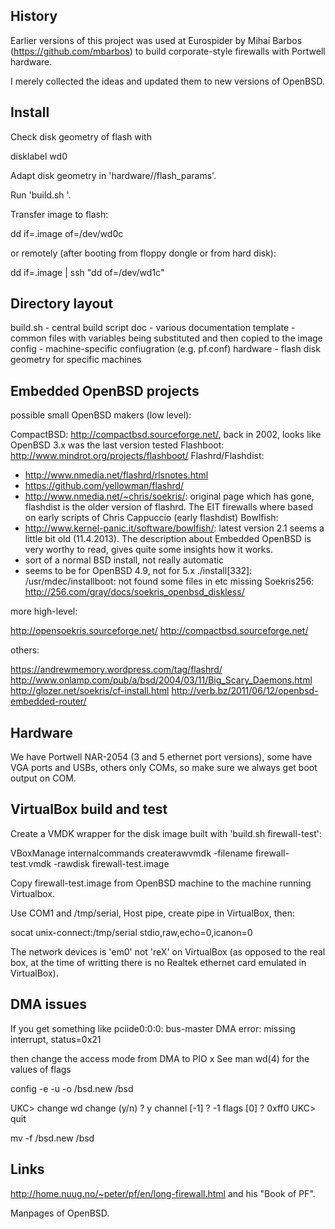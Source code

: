 History
-------

Earlier versions of this project was used at Eurospider by 
Mihai Barbos (https://github.com/mbarbos) to build 
corporate-style firewalls with Portwell hardware.

I merely collected the ideas and updated them to
new versions of OpenBSD.

Install
-------

Check disk geometry of flash with

disklabel wd0

Adapt disk geometry in 'hardware/<machine>/flash_params'.

Run 'build.sh <machine>'.

Transfer image to flash:

dd if=<machine>.image of=/dev/wd0c

or remotely (after booting from floppy dongle or from hard disk):

dd if=<machine>.image | ssh <machine> "dd of=/dev/wd1c"

Directory layout
----------------

build.sh    - central build script
doc         - various documentation
template    - common files with variables being substituted and then
              copied to the image
config		- machine-specific confiugration (e.g. pf.conf)
hardware	- flash disk geometry for specific machines

Embedded OpenBSD projects
-------------------------

possible small OpenBSD makers (low level):

CompactBSD: http://compactbsd.sourceforge.net/, back in 2002,
  looks like OpenBSD 3.x was the last version tested
Flashboot: http://www.mindrot.org/projects/flashboot/
Flashrd/Flashdist:
 * http://www.nmedia.net/flashrd/rlsnotes.html
 * https://github.com/yellowman/flashrd/
 * http://www.nmedia.net/~chris/soekris/: original page which has gone,
   flashdist is the older version of flashrd. The EIT
   firewalls where based on early scripts of Chris Cappuccio
   (early flashdist)
Bowlfish:
 * http://www.kernel-panic.it/software/bowlfish/: latest version 2.1
   seems a little bit old (11.4.2013). The description about Embedded
   OpenBSD is very worthy to read, gives quite some insights how it works.
 * sort of a normal BSD install, not really automatic
 * seems to be for OpenBSD 4.9, not for 5.x
   ./install[332]: /usr/mdec/installboot: not found
   some files in etc missing
Soekris256:
   http://256.com/gray/docs/soekris_openbsd_diskless/

more high-level:

http://opensoekris.sourceforge.net/
http://compactbsd.sourceforge.net/

others:

https://andrewmemory.wordpress.com/tag/flashrd/
http://www.onlamp.com/pub/a/bsd/2004/03/11/Big_Scary_Daemons.html
http://glozer.net/soekris/cf-install.html
http://verb.bz/2011/06/12/openbsd-embedded-router/

Hardware
--------

We have Portwell NAR-2054 (3 and 5 ethernet port versions), some
have VGA ports and USBs, others only COMs, so make sure we always
get boot output on COM.

VirtualBox build and test
-------------------------

Create a VMDK wrapper for the disk image built with 'build.sh firewall-test':

VBoxManage internalcommands createrawvmdk -filename firewall-test.vmdk -rawdisk firewall-test.image

Copy firewall-test.image from OpenBSD machine to the machine running Virtualbox.

Use COM1 and /tmp/serial, Host pipe, create pipe in VirtualBox,
then:

socat unix-connect:/tmp/serial stdio,raw,echo=0,icanon=0

The network devices is 'em0' not 'reX' on VirtualBox (as opposed to
the real box, at the time of writting there is no Realtek ethernet
card emulated in VirtualBox).

DMA issues
----------

If you get something like
    pciide0:0:0: bus-master DMA error: missing interrupt, status=0x21

then change the access mode from DMA to PIO x
See man wd(4) for the values of flags

config -e -u -o /bsd.new /bsd

UKC> change wd
change (y/n) ? y
channel [-1] ? -1
flags [0] ? 0xff0
UKC> quit

mv -f /bsd.new /bsd

Links
-----

http://home.nuug.no/~peter/pf/en/long-firewall.html and his "Book of PF".

Manpages of OpenBSD.
